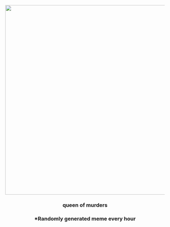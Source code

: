 <p align="center">
        <img src="https://i.redd.it/dw19zp35vom91.jpg" width="600" height="600">
        </p>
        <h3 align="center">queen of murders</h3>
        <h3 align="center">*Randomly generated meme every hour</h3>
    